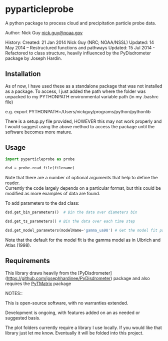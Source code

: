 # pyparticleprobe 
A python package to process cloud and precipitation particle probe  data.

Author: Nick Guy nick.guy@noaa.gov

History:
Created:  21 Jan 2014	Nick Guy (NRC; NOAA/NSSL)
Updated:  14 May 2014 – Restructured functions and pathways
Updated:  15 Jul 2014 - Refactored to class structure, heavily influenced by the 
                        PyDisdrometer package by Joseph Hardin.

## Installation
As of now, I have used these as a standalone package that was not installed as a package.
To access, I just added the path where the folder was unpacked to my 
PYTHONPATH environmental variable path (in my .bashrc file)

e.g. export PYTHONPATH=/Users/nickguy/programs/python/pythonlib

There is a setup.py file provided, HOWEVER this may not work properly and I would suggest
 using the above method to access the package until the software becomes more mature.
 
 
## Usage
```python
import pyparticleprobe as probe

dsd = probe.read_file(filename)
```

Note that there are a number of optional arguments that help to define the reader.  
Currently the code largely depends on a particular format, but this could be modified 
as more examples of data are found.

To add parameters to the dsd class:
```python
dsd.get_bin_parameters()  # Bin the data over diameters bin

dsd.get_ts_parameters() # Bin the data over each time step

dsd.get_model_parameters(modelName='gamma_ua98') # Get the model fit parameters
```

Note that the default for the model fit is the gamma model as in Ulbrich and Atlas (1998).

## Requirements
This library draws heavily from the [PyDisdrometer] (https://github.com/josephhardinee/PyDisdrometer) package
and also requires the 
[PyTMatrix](https://github.com/jleinonen/pytmatrix) package

NOTES::

This is open-source software, with no warranties extended.

Development is ongoing, with features added on an as needed or suggested basis.

The plot folders currently require a library I use locally.  If you would like that 
library just let me know.   Eventually it will be folded into this project.


